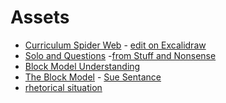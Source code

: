# Assets

- [Curriculum Spider Web](curriculum-spider-web.svg) -
  [edit on Excalidraw](https://excalidraw.com/#json=wsj9gA-a1AEoZ903GzL9r,fLKXZ4P7t1aLnYBw81wMsg)
- [Solo and Questions](./solo-and-questions.png) -[from Stuff and Nonsense](https://bobthedog3.blogspot.com/2015/11/using-solo-taxonomy-to-help-to.html)
- [Block Model Understanding](https://blog.teachcomputing.org/quick-read-understanding-program-comprehension-using-the-block-model/)
- [The Block Model](./the-block-model.png) -
  [Sue Sentance](https://helloworld.raspberrypi.org/articles/hw14-the-i-in-primm)
- [rhetorical situation](./rhetorical-situation.svg)
